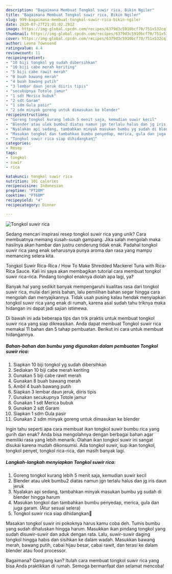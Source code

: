 ```yaml
---
description: "Bagaimana Membuat Tongkol suwir rica, Bikin Ngiler"
title: "Bagaimana Membuat Tongkol suwir rica, Bikin Ngiler"
slug: 999-bagaimana-membuat-tongkol-suwir-rica-bikin-ngiler
date: 2020-07-27T21:01:02.291Z
image: https://img-global.cpcdn.com/recipes/6379d3c5910bcf70/751x532cq70/tongkol-suwir-rica-foto-resep-utama.jpg
thumbnail: https://img-global.cpcdn.com/recipes/6379d3c5910bcf70/751x532cq70/tongkol-suwir-rica-foto-resep-utama.jpg
cover: https://img-global.cpcdn.com/recipes/6379d3c5910bcf70/751x532cq70/tongkol-suwir-rica-foto-resep-utama.jpg
author: Leona Townsend
ratingvalue: 4.4
reviewcount: 11
recipeingredient:
- "10 biji tongkol yg sudah dibersihkan"
- "10 biji cabe merah keriting"
- "5 biji cabe rawit merah"
- "8 buah bawang merah"
- "4 buah bawang putih"
- "3 lembar daun jeruk diiris tipis"
- "secukupnya Totole jamur"
- "1 sdt Merica bubuk"
- "2 sdt Garam"
- "1 sdm Gula pasir"
- "2 sdm minyak goreng untuk dimasukan ke blender"
recipeinstructions:
- "Goreng tongkol kurang lebih 5 menit saja, kemudian suwir kecil"
- "Blender atau ulek bumbu2 diatas namun jgn terlalu halus dan jg iris daun jeruk"
- "Nyalakan api sedang, tambahkan minyak masukan bumbu yg sudah di blender hingga harum"
- "Masukan tongkol dan tambahkan bumbu penyedap, merica, gula dan juga garam. (Atur sesuai selera)"
- "Tongkol suwir rica siap dihidangkan🙂"
categories:
- Resep
tags:
- tongkol
- suwir
- rica

katakunci: tongkol suwir rica 
nutrition: 101 calories
recipecuisine: Indonesian
preptime: "PT20M"
cooktime: "PT60M"
recipeyield: "4"
recipecategory: Dinner

---
```



![Tongkol suwir rica](https://img-global.cpcdn.com/recipes/6379d3c5910bcf70/751x532cq70/tongkol-suwir-rica-foto-resep-utama.jpg)

Sedang mencari inspirasi resep tongkol suwir rica yang unik? Cara membuatnya memang susah-susah gampang. Jika salah mengolah maka hasilnya akan hambar dan justru cenderung tidak enak. Padahal tongkol suwir rica yang enak seharusnya punya aroma dan rasa yang mampu memancing selera kita.

Tongkol Suwir Rica-Rica / How To Make Shredded Mackerel Tuna with Rica-Rica Sauce. Kali ini saya akan membagikan tutorial cara membuat tongkol suwir rica-rica. Pindang tongkol enaknya diolah apa lagi, ya?

Banyak hal yang sedikit banyak mempengaruhi kualitas rasa dari tongkol suwir rica, mulai dari jenis bahan, lalu pemilihan bahan segar hingga cara mengolah dan menyajikannya. Tidak usah pusing kalau hendak menyiapkan tongkol suwir rica yang enak di rumah, karena asal sudah tahu triknya maka hidangan ini dapat jadi sajian istimewa.


Di bawah ini ada beberapa tips dan trik praktis untuk membuat tongkol suwir rica yang siap dikreasikan. Anda dapat membuat Tongkol suwir rica memakai 11 bahan dan 5 tahap pembuatan. Berikut ini cara untuk membuat hidangannya.

<!--inarticleads1-->

##### Bahan-bahan dan bumbu yang digunakan dalam pembuatan Tongkol suwir rica:

1. Siapkan 10 biji tongkol yg sudah dibersihkan
1. Sediakan 10 biji cabe merah keriting
1. Gunakan 5 biji cabe rawit merah
1. Gunakan 8 buah bawang merah
1. Ambil 4 buah bawang putih
1. Siapkan 3 lembar daun jeruk, diiris tipis
1. Gunakan secukupnya Totole jamur
1. Gunakan 1 sdt Merica bubuk
1. Gunakan 2 sdt Garam
1. Siapkan 1 sdm Gula pasir
1. Gunakan 2 sdm minyak goreng untuk dimasukan ke blender


Ingin tahu seperti apa cara membuat ikan tongkol suwir bumbu rica yang gurih dan enak? Anda bisa mengolahnya dengan berbagai bahan agar memiliki rasa yang lebih menarik. Olahan ikan tongkol suwir ini sangat disukai karena mudah dikonsumsi. Ada tongkol suwir, sup ikan tongkol, tongkol penyet, tongkol rica-rica, dan masih banyak lagi. 

<!--inarticleads2-->

##### Langkah-langkah menyiapkan Tongkol suwir rica:

1. Goreng tongkol kurang lebih 5 menit saja, kemudian suwir kecil
1. Blender atau ulek bumbu2 diatas namun jgn terlalu halus dan jg iris daun jeruk
1. Nyalakan api sedang, tambahkan minyak masukan bumbu yg sudah di blender hingga harum
1. Masukan tongkol dan tambahkan bumbu penyedap, merica, gula dan juga garam. (Atur sesuai selera)
1. Tongkol suwir rica siap dihidangkan🙂


Masakan tongkol suwir ini pokoknya harus kamu coba deh. Tumis bumbu yang sudah dihaluskan hingga harum. Masukkan ikan pindang tongkol yang sudah disuwir-suwir dan aduk dengan rata. Lalu, suwir-suwir daging tongkol hingga habis dan sisihkan ke dalam wadah. Masukkan bawang merah, bawang putih, cabai hijau besar, cabai rawit, dan terasi ke dalam blender atau food processor. 

Bagaimana? Gampang kan? Itulah cara membuat tongkol suwir rica yang bisa Anda praktikkan di rumah. Semoga bermanfaat dan selamat mencoba!

